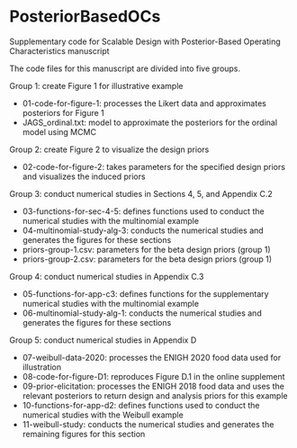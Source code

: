 # PosteriorBasedOCs
Supplementary code for Scalable Design with Posterior-Based Operating Characteristics manuscript

The code files for this manuscript are divided into five groups.

Group 1: create Figure 1 for illustrative example
- 01-code-for-figure-1: processes the Likert data and approximates posteriors for Figure 1
- JAGS_ordinal.txt: model to approximate the posteriors for the ordinal model using MCMC

Group 2: create Figure 2 to visualize the design priors
- 02-code-for-figure-2: takes parameters for the specified design priors and visualizes the induced priors

Group 3: conduct numerical studies in Sections 4, 5, and Appendix C.2
- 03-functions-for-sec-4-5: defines functions used to conduct the numerical studies with the multinomial example
- 04-multinomial-study-alg-3: conducts the numerical studies and generates the figures for these sections
- priors-group-1.csv: parameters for the beta design priors (group 1)
- priors-group-2.csv: parameters for the beta design priors (group 1)

Group 4: conduct numerical studies in Appendix C.3
- 05-functions-for-app-c3: defines functions for the supplementary numerical studies with the multinomial example
- 06-multinomial-study-alg-1: conducts the numerical studies and generates the figures for these sections

Group 5: conduct numerical studies in Appendix D
- 07-weibull-data-2020: processes the ENIGH 2020 food data used for illustration
- 08-code-for-figure-D1: reproduces Figure D.1 in the online supplement
- 09-prior-elicitation: processes the ENIGH 2018 food data and uses the relevant posteriors
                        to return design and analysis priors for this example
- 10-functions-for-app-d2: defines functions used to conduct the numerical studies with the Weibull example
- 11-weibull-study: conducts the numerical studies and generates the remaining figures for this section